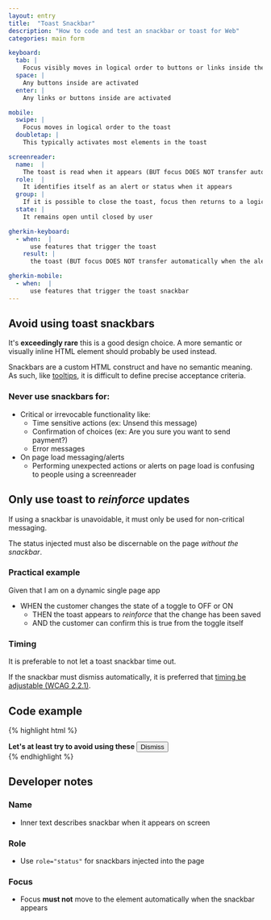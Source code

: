 ```yaml
---
layout: entry
title:  "Toast Snackbar"
description: "How to code and test an snackbar or toast for Web"
categories: main form

keyboard:
  tab: |
    Focus visibly moves in logical order to buttons or links inside the toast
  space: |
    Any buttons inside are activated
  enter: |
    Any links or buttons inside are activated

mobile:
  swipe: |
    Focus moves in logical order to the toast
  doubletap: |
    This typically activates most elements in the toast

screenreader:
  name:  |
    The toast is read when it appears (BUT focus DOES NOT transfer automatically when the toast appears)
  role:  |
    It identifies itself as an alert or status when it appears
  group: |
    If it is possible to close the toast, focus then returns to a logical place in the page
  state: |
    It remains open until closed by user

gherkin-keyboard: 
  - when:  |
      use features that trigger the toast
    result: |
      the toast (BUT focus DOES NOT transfer automatically when the alert appears)

gherkin-mobile:
  - when:  |
      use features that trigger the toast snackbar
---
```


## Avoid using toast snackbars

It's **exceedingly rare** this is a good design choice. A more semantic or visually inline HTML element should probably be used instead.

Snackbars are a custom HTML construct and have no semantic meaning. As such, like [tooltips](/checklist-web/tooltip/), it is difficult to define precise acceptance criteria.

### Never use snackbars for:

- Critical or irrevocable functionality like:
    - Time sensitive actions (ex: Unsend this message)
    - Confirmation of choices (ex: Are you sure you want to send payment?)
    - Error messages
- On page load messaging/alerts
  - Performing unexpected actions or alerts on page load is confusing to people using a screenreader

## Only use toast to _reinforce_ updates

If using a snackbar is unavoidable, it must only be used for non-critical messaging. 

The status injected must also be discernable on the page _without the snackbar_.

### Practical example

Given that I am on a dynamic single page app

- WHEN the customer changes the state of a toggle to OFF or ON
  - THEN the toast appears to _reinforce_ that the change has been saved
  - AND the customer can confirm this is true from the toggle itself

### Timing

It is preferable to not let a toast snackbar time out. 

If the snackbar must dismiss automatically, it is preferred that [timing be adjustable (WCAG 2.2.1)](https://www.w3.org/WAI/WCAG21/Understanding/timing-adjustable.html).

## Code example

{% highlight html %}
<div class="snackbar" role="status">
  <strong>Let's at least try to avoid using these</strong>
  <button>Dismiss</button>
</div>
{% endhighlight %}

## Developer notes

### Name

- Inner text describes snackbar when it appears on screen

### Role

- Use `role="status"` for snackbars injected into the page

### Focus

- Focus **must not** move to the element automatically when the snackbar appears


